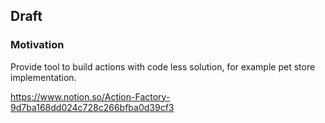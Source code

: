 ## Draft

### Motivation

Provide tool to build actions with code less solution, for example pet store implementation.


https://www.notion.so/Action-Factory-9d7ba168dd024c728c266bfba0d39cf3
